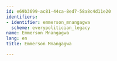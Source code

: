 ```yaml
---
id: e69b3699-ac81-44ca-8ed7-58a8c4d11e20
identifiers:
- identifier: emmerson_mnangagwa
  scheme: everypolitician_legacy
name: Emmerson Mnangagwa
lang: en
title: Emmerson Mnangagwa

---
```


